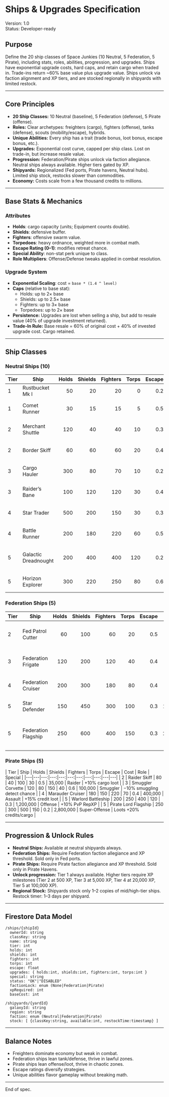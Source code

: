 # Ships & Upgrades Specification
Version: 1.0  
Status: Developer-ready

## Purpose
Define the 20 ship classes of Space Junkies (10 Neutral, 5 Federation, 5 Pirate), including stats, roles, abilities, progression, and upgrades. Ships have exponential upgrade costs, hard caps, and retain cargo when traded in. Trade-ins return ~60% base value plus upgrade value. Ships unlock via faction alignment and XP tiers, and are stocked regionally in shipyards with limited restock.

---

## Core Principles
- **20 Ship Classes:** 10 Neutral (baseline), 5 Federation (defense), 5 Pirate (offense).
- **Roles:** Clear archetypes: freighters (cargo), fighters (offense), tanks (defense), scouts (mobility/escape), hybrids.  
- **Unique Abilities:** Every ship has a trait (trade bonus, loot bonus, escape bonus, etc.).  
- **Upgrades:** Exponential cost curve, capped per ship class. Lost on trade-in, but increase resale value.  
- **Progression:** Federation/Pirate ships unlock via faction allegiance. Neutral ships always available. Higher tiers gated by XP.  
- **Shipyards:** Regionalized (Fed ports, Pirate havens, Neutral hubs). Limited ship stock, restocks slower than commodities.  
- **Economy:** Costs scale from a few thousand credits to millions.  

---

## Base Stats & Mechanics

### Attributes
- **Holds**: cargo capacity (units; Equipment counts double).
- **Shields**: defensive buffer.  
- **Fighters**: offensive swarm value.  
- **Torpedoes**: heavy ordnance, weighted more in combat math.  
- **Escape Rating (0–1)**: modifies retreat chance.  
- **Special Ability**: non-stat perk unique to class.  
- **Role Multipliers**: Offense/Defense tweaks applied in combat resolution.  

### Upgrade System
- **Exponential Scaling**: cost = `base * (1.4 ^ level)`  
- **Caps** (relative to base stat):
  - Holds: up to 2× base  
  - Shields: up to 2.5× base  
  - Fighters: up to 3× base  
  - Torpedoes: up to 2× base  
- **Persistence:** Upgrades are lost when selling a ship, but add to resale value (40% of upgrade investment returned).  
- **Trade-In Rule:** Base resale = 60% of original cost + 40% of invested upgrade cost. Cargo retained.  

---

## Ship Classes

### Neutral Ships (10)
| Tier | Ship | Holds | Shields | Fighters | Torps | Escape | Cost | Role | Special |
|---|---|---:|---:|---:|---:|---:|---:|---|---|
| 1 | Rustbucket Mk I | 50 | 20 | 20 | 0 | 0.2 | 5,000 | Starter Freighter | Cheap repairs |
| 1 | Comet Runner | 30 | 15 | 15 | 5 | 0.5 | 7,000 | Scout | +10% scan range |
| 2 | Merchant Shuttle | 120 | 40 | 40 | 10 | 0.3 | 20,000 | Freighter | −5% trade tax |
| 2 | Border Skiff | 60 | 60 | 60 | 20 | 0.4 | 25,000 | Balanced | −10% port fees |
| 3 | Cargo Hauler | 300 | 80 | 70 | 10 | 0.2 | 90,000 | Freighter | Extra 10% holds |
| 3 | Raider’s Bane | 100 | 120 | 120 | 30 | 0.4 | 100,000 | Defense | +5% defense in PvP |
| 4 | Star Trader | 500 | 200 | 150 | 30 | 0.3 | 300,000 | Mega-Freighter | +2% cargo profit |
| 4 | Battle Runner | 200 | 180 | 220 | 60 | 0.5 | 350,000 | Assault Hybrid | +10% retreat chance |
| 5 | Galactic Dreadnought | 200 | 400 | 400 | 120 | 0.2 | 1,200,000 | Tank | 10% reduced repair costs |
| 5 | Horizon Explorer | 300 | 220 | 250 | 80 | 0.6 | 1,500,000 | Explorer Hybrid | +1 jump scan radius |

### Federation Ships (5)
| Tier | Ship | Holds | Shields | Fighters | Torps | Escape | Cost | Role | Special |
|---|---|---:|---:|---:|---:|---:|---:|---|---|
| 2 | Fed Patrol Cutter | 60 | 100 | 60 | 20 | 0.5 | 30,000 | Patrol | +5% defense in FedSpace |
| 3 | Federation Frigate | 120 | 200 | 120 | 40 | 0.4 | 150,000 | Escort | −10% smuggling detect chance |
| 4 | Federation Cruiser | 200 | 300 | 180 | 80 | 0.4 | 500,000 | Tank | −2% port fees in Fed ports |
| 5 | Star Defender | 150 | 450 | 300 | 100 | 0.3 | 1,200,000 | Heavy Tank | +10% shield efficiency |
| 5 | Federation Flagship | 250 | 600 | 400 | 150 | 0.3 | 2,500,000 | Super-Tank | Grants nearby allies +5% defense |

### Pirate Ships (5)
| Tier | Ship | Holds | Shields | Fighters | Torps | Escape | Cost | Role | Special |
|---|---|---:|---:|---:|---:|---:|---:|---:|---|---|
| 2 | Raider Skiff | 80 | 40 | 100 | 30 | 0.5 | 35,000 | Raider | +10% cargo loot |
| 3 | Smuggler Corvette | 120 | 80 | 150 | 40 | 0.6 | 100,000 | Smuggler | −10% smuggling detect chance |
| 4 | Marauder Cruiser | 180 | 150 | 220 | 70 | 0.4 | 400,000 | Assault | +15% credit loot |
| 5 | Warlord Battleship | 200 | 250 | 400 | 120 | 0.3 | 1,200,000 | Offense | +10% PvP RepXP |
| 5 | Pirate Lord Flagship | 250 | 300 | 500 | 150 | 0.2 | 2,800,000 | Super-Offense | Loots +20% credits/cargo |

---

## Progression & Unlock Rules
- **Neutral Ships:** Available at neutral shipyards always.  
- **Federation Ships:** Require Federation faction allegiance and XP threshold. Sold only in Fed ports.  
- **Pirate Ships:** Require Pirate faction allegiance and XP threshold. Sold only in Pirate Havens.  
- **Unlock progression:** Tier 1 always available. Higher tiers require XP milestones (Tier 2 at 500 XP, Tier 3 at 5,000 XP, Tier 4 at 20,000 XP, Tier 5 at 100,000 XP).  
- **Regional Stock:** Shipyards stock only 1–2 copies of mid/high-tier ships. Restock timer: 1–3 days per shipyard.  

---

## Firestore Data Model
```
/ships/{shipId}
  ownerId: string
  classKey: string
  name: string
  tier: int
  holds: int
  shields: int
  fighters: int
  torps: int
  escape: float
  upgrades: { holds:int, shields:int, fighters:int, torps:int }
  special: string
  status: "OK"|"DISABLED"
  factionLock: enum (None|Federation|Pirate)
  xpRequired: int
  baseCost: int
```

```
/shipyards/{yardId}
  galaxyId: string
  region: string
  faction: enum (Neutral|Federation|Pirate)
  stock: [ {classKey:string, available:int, restockTime:timestamp} ]
```

---

## Balance Notes
- Freighters dominate economy but weak in combat.  
- Federation ships lean tank/defense, thrive in lawful zones.  
- Pirate ships lean offense/loot, thrive in chaotic zones.  
- Escape ratings diversify strategies.  
- Unique abilities flavor gameplay without breaking math.  

---

End of spec.
